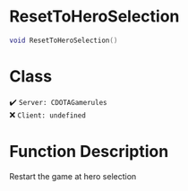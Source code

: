# ResetToHeroSelection
```lua
void ResetToHeroSelection()
```
# Class
✔️ `Server: CDOTAGamerules`  
❌ `Client: undefined`  

# Function Description
Restart the game at hero selection
